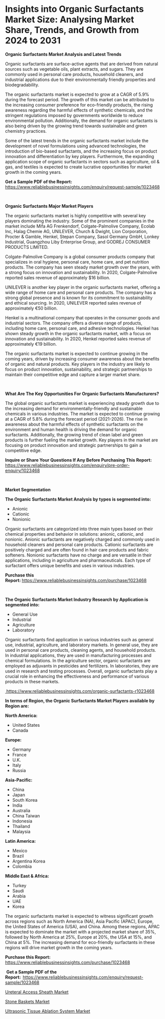 <p><h1>Insights into Organic Surfactants Market Size: Analysing Market Share, Trends, and Growth from 2024 to 2031</h1></p><p><strong>Organic Surfactants Market Analysis and Latest Trends</strong></p>
<p><p>Organic surfactants are surface-active agents that are derived from natural sources such as vegetable oils, plant extracts, and sugars. They are commonly used in personal care products, household cleaners, and industrial applications due to their environmentally friendly properties and biodegradability.</p><p>The organic surfactants market is expected to grow at a CAGR of 5.9% during the forecast period. The growth of this market can be attributed to the increasing consumer preference for eco-friendly products, the rising awareness regarding the harmful effects of synthetic chemicals, and the stringent regulations imposed by governments worldwide to reduce environmental pollution. Additionally, the demand for organic surfactants is also being driven by the growing trend towards sustainable and green chemistry practices.</p><p>Some of the latest trends in the organic surfactants market include the development of novel formulations using advanced technologies, the introduction of bio-based surfactants, and the increasing focus on product innovation and differentiation by key players. Furthermore, the expanding application scope of organic surfactants in sectors such as agriculture, oil & gas, and textiles is expected to create lucrative opportunities for market growth in the coming years.</p></p>
<p><strong>Get a Sample PDF of the Report:&nbsp;</strong> <a href="https://www.reliablebusinessinsights.com/enquiry/request-sample/1023468">https://www.reliablebusinessinsights.com/enquiry/request-sample/1023468</a></p>
<p>&nbsp;</p>
<p><strong>Organic Surfactants Major Market Players</strong></p>
<p><p>The organic surfactants market is highly competitive with several key players dominating the industry. Some of the prominent companies in the market include Mifa AG Frenkendorf, Colgate-Palmolive Company, Ecolab Inc, Halag Chemie AG, UNILEVER, Church & Dwight, Lion Corporation, Procter & Gamble, Henkel, Stepan Company, Sasol Germany GmbH, Lonkey Industrial, Guangzhou Liby Enterprise Group, and GODREJ CONSUMER PRODUCTS LIMITED.</p><p>Colgate-Palmolive Company is a global consumer products company that specializes in oral hygiene, personal care, home care, and pet nutrition products. The company has seen steady market growth over the years, with a strong focus on innovation and sustainability. In 2020, Colgate-Palmolive reported sales revenue of approximately $16 billion.</p><p>UNILEVER is another key player in the organic surfactants market, offering a wide range of home care and personal care products. The company has a strong global presence and is known for its commitment to sustainability and ethical sourcing. In 2020, UNILEVER reported sales revenue of approximately €50 billion.</p><p>Henkel is a multinational company that operates in the consumer goods and industrial sectors. The company offers a diverse range of products, including home care, personal care, and adhesive technologies. Henkel has shown steady growth in the organic surfactants market, with a focus on innovation and sustainability. In 2020, Henkel reported sales revenue of approximately €19 billion.</p><p>The organic surfactants market is expected to continue growing in the coming years, driven by increasing consumer awareness about the benefits of organic and natural products. Key players in the industry are likely to focus on product innovation, sustainability, and strategic partnerships to maintain their competitive edge and capture a larger market share.</p></p>
<p>&nbsp;</p>
<p><strong>What Are The Key Opportunities For Organic Surfactants Manufacturers?</strong></p>
<p><p>The global organic surfactants market is experiencing steady growth due to the increasing demand for environmentally-friendly and sustainable chemicals in various industries. The market is expected to continue growing at a CAGR of 5.8% during the forecast period (2021-2026). The rise in awareness about the harmful effects of synthetic surfactants on the environment and human health is driving the demand for organic surfactants. Additionally, the growing trend of clean label and green products is further fueling the market growth. Key players in the market are focusing on product innovation and strategic partnerships to gain a competitive edge.</p></p>
<p><strong>Inquire or Share Your Questions If Any Before Purchasing This Report:</strong> <a href="https://www.reliablebusinessinsights.com/enquiry/pre-order-enquiry/1023468">https://www.reliablebusinessinsights.com/enquiry/pre-order-enquiry/1023468</a></p>
<p>&nbsp;</p>
<p><strong>Market Segmentation</strong></p>
<p><strong>The Organic Surfactants Market Analysis by types is segmented into:</strong></p>
<p><ul><li>Anionic</li><li>Cationic</li><li>Nonionic</li></ul></p>
<p><p>Organic surfactants are categorized into three main types based on their chemical properties and behavior in solutions: anionic, cationic, and nonionic. Anionic surfactants are negatively charged and commonly used in household cleaners and personal care products. Cationic surfactants are positively charged and are often found in hair care products and fabric softeners. Nonionic surfactants have no charge and are versatile in their applications, including in agriculture and pharmaceuticals. Each type of surfactant offers unique benefits and uses in various industries.</p></p>
<p><strong>Purchase this Report:&nbsp;</strong><a href="https://www.reliablebusinessinsights.com/purchase/1023468">https://www.reliablebusinessinsights.com/purchase/1023468</a></p>
<p>&nbsp;</p>
<p><strong>The Organic Surfactants Market Industry Research by Application is segmented into:</strong></p>
<p><ul><li>General Use</li><li>Industrial</li><li>Agriculture</li><li>Laboratory</li></ul></p>
<p><p>Organic surfactants find application in various industries such as general use, industrial, agriculture, and laboratory markets. In general use, they are used in personal care products, cleaning agents, and household products. In industrial applications, they are used in manufacturing processes and chemical formulations. In the agriculture sector, organic surfactants are employed as adjuvants in pesticides and fertilizers. In laboratories, they are used in research and testing processes. Overall, organic surfactants play a crucial role in enhancing the effectiveness and performance of various products in these markets.</p></p>
<p><a href="https://www.reliablebusinessinsights.com/organic-surfactants-r1023468">&nbsp;https://www.reliablebusinessinsights.com/organic-surfactants-r1023468</a></p>
<p><strong>In terms of Region, the Organic Surfactants Market Players available by Region are:</strong></p>
<p>
    <p> <strong> North America: </strong>
        <ul>
            <li>United States</li>
            <li>Canada</li>
        </ul>
        </p> 
    <p> <strong> Europe: </strong>
        <ul>
            <li>Germany</li>
            <li>France</li>
            <li>U.K.</li>
            <li>Italy</li>
            <li>Russia</li>
        </ul>
        </p> 
    <p> <strong> Asia-Pacific: </strong>
        <ul>
            <li>China</li>
            <li>Japan</li>
            <li>South Korea</li>
            <li>India</li>
            <li>Australia</li>
            <li>China Taiwan</li>
            <li>Indonesia</li>
            <li>Thailand</li>
            <li>Malaysia</li>
        </ul>
        </p> 
    <p> <strong> Latin America: </strong>
        <ul>
            <li>Mexico</li>
            <li>Brazil</li>
            <li>Argentina Korea</li>
            <li>Colombia</li>
        </ul>
        </p> 
    <p> <strong> Middle East & Africa: </strong>
        <ul>
            <li>Turkey</li>
            <li>Saudi</li>
            <li>Arabia</li>
            <li>UAE</li>
            <li>Korea</li>
        </ul>
    </p>
    </p>
<p><p>The organic surfactants market is expected to witness significant growth across regions such as North America (NA), Asia Pacific (APAC), Europe, the United States of America (USA), and China. Among these regions, APAC is expected to dominate the market with a projected market share of 35%, followed by North America at 25%, Europe at 20%, the USA at 15%, and China at 5%. The increasing demand for eco-friendly surfactants in these regions will drive market growth in the coming years.</p></p>
<p><strong>Purchase this Report: </strong><a href="https://www.reliablebusinessinsights.com/purchase/1023468">https://www.reliablebusinessinsights.com/purchase/1023468</a></p>
<p>&nbsp;<strong>Get a Sample PDF of the Report:&nbsp;&nbsp;</strong><a href="https://www.reliablebusinessinsights.com/enquiry/request-sample/1023468">https://www.reliablebusinessinsights.com/enquiry/request-sample/1023468</a></p>
<p><strong></strong></p>
<p><p><a href="https://github.com/FassouRP/Market-Research-Report-List-5/blob/main/ureteral-access-sheath-market.md">Ureteral Access Sheath Market</a></p><p><a href="https://github.com/kaiserrayhan25/Market-Research-Report-List-1/blob/main/stone-baskets-market.md">Stone Baskets Market</a></p><p><a href="https://github.com/rahu1506/Market-Research-Report-List-5/blob/main/ultrasonic-tissue-ablation-system-market.md">Ultrasonic Tissue Ablation System Market</a></p></p>